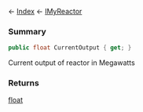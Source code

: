 ← [Index](Api-Index) ← [IMyReactor](Sandbox.ModAPI.Ingame.IMyReactor)

### Summary

```csharp
public float CurrentOutput { get; }
```

Current output of reactor in Megawatts

### Returns

[float](https://docs.microsoft.com/en-us/dotnet/api/system.single?view=netframework-4.6)

